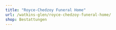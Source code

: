 ```yaml
---
title: "Royce-Chedzoy Funeral Home"
url: /watkins-glen/royce-chedzoy-funeral-home/
shop: Bestattungen
---
```

